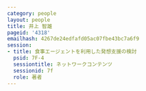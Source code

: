 ```yaml
---
category: people
layout: people
title: 井上 智雄
pageid: '4318'
emailhash: 4267de24edfafd05ac07fbe43bc7a6f9
session:
- title: 食事エージェントを利用した発想支援の検討
  psid: 7F-4
  sessiontitle: ネットワークコンテンツ
  sessionid: 7f
  role: 著者
---
```

